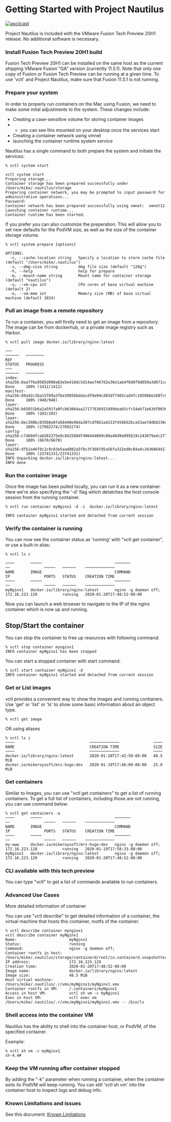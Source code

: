 # Getting Started with Project Nautilus

[![asciicast](https://asciinema.org/a/7mT0ZiVOBtJawDHg3zERfjkxA.svg)](https://asciinema.org/a/7mT0ZiVOBtJawDHg3zERfjkxA)

Project Nautilus is included with the VMware Fusion Tech Preview 20H1 release. No additional software is necessary.

### Install Fusion Tech Preview 20H1 build
Fusion Tech Preview 20H1 can be installed on the same host as the current shipping VMware Fusion "GA" version (currently 11.5.1). Note that only one copy of Fusion or Fusion Tech Preview can be running at a given time. To use 'vctl' and Project Nautilus, make sure that Fusion 11.5.1 is not running.

### Prepare your system

In order to properly run containers on the Mac using Fusion, we need to make some inital adjustments to the system. 
These changes include:
- Creating a case-sensitive volume for storing container images 
- - you can see this mounted on your desktop once the services start
- Creating a container network using vmnet
- launching the container runtime system service

Nautilus has a single command to both prepare the system and initiate the services:

```
% vctl system start

vctl system start
Preparing storage...
Container storage has been prepared successfully under /Users/mike/.nautilus/storage
Preparing container network, you may be prompted to input password for administrative operations...
Password:
Container network has been prepared successfully using vmnet:  vmnet12
Launching container runtime...
Container runtime has been started.

```

If you prefer you can also customize the preperation. This will allow you to set new defaults for the PodVM size, as well as the size of the container storage volume.

```
% vctl system prepare [options]

OPTIONS:
  -c, --cache-location string   Specify a location to store cache file (default "/Users/mike/.nautilus")
  -s, --dmg-size string         dmg file size (default "128g")
  -h, --help                    help for prepare
  -m, --mount-name string       Mount name for container storage (default "nautilus")
  -u, --vm-cpu int              CPU cores of base virtual machine (default 2)
  -o, --vm-mem int              Memory size (MB) of base virtual machine (default 1024)

```

### Pull an image from a remote repository
To run a container, you will firstly need to get an image from a repository. The image can be from dockerhub, or a private image registry such as Harbor.

```
% vctl pull image docker.io/library/nginx:latest

───                                                                                ──────   ────────
REF                                                                                STATUS   PROGRESS
───                                                                                ──────   ────────
index-sha256:8aa7f6a9585d908a63e5e418dc5d14ae7467d2e36e1ab4f0d8f9d059a3d071ce      Done     100% (1412/1412)
manifest-sha256:89a42c3ba15f09a3fbe39856bddacdf9e94cd03df7403cad4fc105088e268fc9   Done     100% (948/948)
layer-sha256:b65031b6a2a591fa0fcb63064aa17177636915499deab5cfc54eb71e63df8036      Done     100% (203/203)
layer-sha256:8ec398bc03560e0fa56440e96da307cdf0b1ad153f459b52bca53ae7ddb8236d      Done     100% (27092274/27092274)
config-sha256:c7460dfcab502275e9c842588df406444069c00a48d9a995619c243079a4c2f7     Done     100% (6670/6670)
layer-sha256:dfb2a46f8c2c9c83e5aad082a5f8c3f366fd5a56fa322ed0c84a4c3436864d17      Done     100% (23741331/23741331)
INFO Unpacking docker.io/library/nginx:latest...
INFO done
```


### Run the container image
Once the image has been pulled locally, you can run it as a new container. Here we're also specifying the '-d' flag which detatches the host console session from the running container. 

```
% vctl run container myNginx1 -d -i  docker.io/library/nginx:latest

INFO container myNginx1 started and detached from current session
```

### Verify the container is running

You can now see the container status as 'running' with "vctl get container", or use a built-in alias:

```
% vctl ls c

────       ─────                                ───────                ──               ─────   ──────    ─────────────
NAME       IMAGE                                COMMAND                IP               PORTS   STATUS    CREATION TIME
────       ─────                                ───────                ──               ─────   ──────    ─────────────
myNginx1   docker.io/library/nginx:latest       nginx -g daemon off;   172.16.223.129           running   2020-01-20T17:48:52-08:00
```


Now you can launch a web browser to navigate to the IP of the nginx container which is now up and running.


## Stop/Start the container
You can stop the container to free up resources with following command:

```
% vctl stop container mynginx1
INFO container myNginx1 has been stopped
```

You can start a stopped container with start command:

```
% vctl start container myNginx1 -d
INFO container myNginx1 started and detached from current session
```

### Get or List images

vctl provides a convenient way to show the images and running contianers. Use 'get' or 'list' or 'ls' to show some basic information about an object type.

```
% vctl get image
```
OR using aliases

```
% vctl ls i
────                                 ─────────────               ────
NAME                                 CREATION TIME               SIZE
────                                 ─────────────               ────
docker.io/library/nginx:latest       2020-01-20T17:42:50-08:00   48.5 MiB
docker.io/mikeroysoft/mrs-hugo:dev   2020-01-19T17:46:09-08:00   25.0 MiB
```



### Get containers
Similar to Images, you can use "vctl get containers" to get a list of running containers. To get a full list of containers, including those are not running, you can use command below:

```
% vctl get containers -a
────       ─────                                ───────                ──               ─────   ──────    ─────────────
NAME       IMAGE                                COMMAND                IP               PORTS   STATUS    CREATION TIME
────       ─────                                ───────                ──               ─────   ──────    ─────────────
my-www     docker.io/mikeroysoft/mrs-hugo:dev   nginx -g daemon off;   172.16.223.128           running   2020-01-19T17:58:33-08:00
myNginx1   docker.io/library/nginx:latest       nginx -g daemon off;   172.16.223.129           running   2020-01-20T17:48:52-08:00
```


### CLI available with this tech preview
You can type "vctl" to get a list of commands available to run containers.  



### Advanced Use Cases
More detailed information of container

You can use "vctl describe" to get detailed information of a container, the virtual machine that hosts this container, rootfs of the container. 

```
% vctl describe container mynginx1
vctl describe container myNginx1
Name:                       myNginx1
Status:                     running
Command:                    nginx -g daemon off;
Container rootfs in host:   /Users/mike/.nautilus/storage/containerd/root/io.containerd.snapshotter.v1.native/snapshots/9
IP address:                 172.16.223.129
Creation time:              2020-01-20T17:48:52-08:00
Image name:                 docker.io/library/nginx:latest
Image size:                 48.5 MiB
Host virtual machine:       /Users/mike/.nautilus/.r/vms/myNginx1/myNginx1.vmx
Container rootfs in VM:     /.containers/myNginx1
Access in host VM:          vctl sh vm -c myNginx1
Exec in host VM:            vctl exec vm /Users/mike/.nautilus/.r/vms/myNginx1/myNginx1.vmx -- /bin/ls

```



### Shell access into the container VM

Nautilus has the ability to shell into the container host, or PodVM, of the specified container.

Example:

```
% vctl sh vm -c myNginx1
sh-4.4#
```

### Keep the VM running after container stopped

By adding the "-k" parameter when running a container, when the container exits its PodVM will keep running. You can still 'vctl sh vm' into the container host to inspect logs and debug info.

### Known Limitations and issues

See this document: [Known Limitations](./known-limitations.md)

